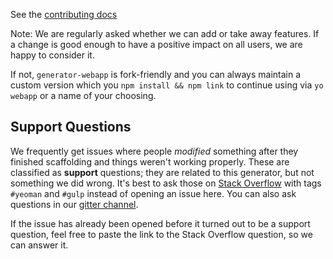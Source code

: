 See the [contributing docs](https://github.com/yeoman/yeoman/blob/master/contributing.md)

Note: We are regularly asked whether we can add or take away features. If a change is good enough to have a positive impact on all users, we are happy to consider it.

If not, `generator-webapp` is fork-friendly and you can always maintain a custom version which you `npm install && npm link` to continue using via `yo webapp` or a name of your choosing.

## Support Questions

We frequently get issues where people *modified* something after they finished scaffolding and things weren't working properly. These are classified as **support** questions; they are related to this generator, but not something we did wrong. It's best to ask those on [Stack Overflow] with tags `#yeoman` and `#gulp` instead of opening an issue here. You can also ask questions in our [gitter channel].

If the issue has already been opened before it turned out to be a support question, feel free to paste the link to the Stack Overflow question, so we can answer it.

[stack overflow]: http://stackoverflow.com
[gitter channel]: https://gitter.im/yeoman/yeoman
